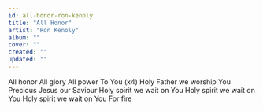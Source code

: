 ```yaml
---
id: all-honor-ron-kenoly
title: "All Honor"
artist: "Ron Kenoly"
album: ""
cover: ""
created: ""
updated: ""
---
```


All honor
All glory
All power
To You (x4)
Holy Father we worship You
Precious Jesus our Saviour
Holy spirit we wait on You
Holy spirit we wait on You
Holy spirit we wait on You
For fire